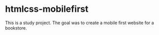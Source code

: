# htmlcss-mobilefirst
This is a study project. The goal was to create a mobile first website for a bookstore.
